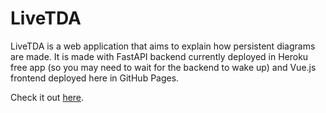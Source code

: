 # LiveTDA

LiveTDA is a web application that aims to explain how persistent diagrams are made. It is made with FastAPI backend currently deployed in Heroku free app (so you may need to wait for the backend to wake up) and Vue.js frontend deployed here in GitHub Pages.

Check it out [here](https://doctorfields.github.io/live-tda/).
